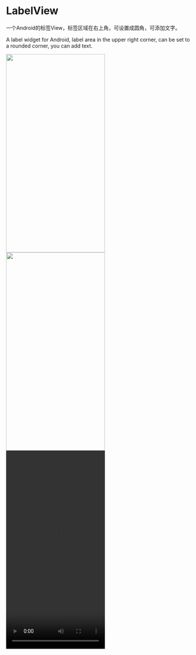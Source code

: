 # LabelView

一个Android的标签View，标签区域在右上角，可设置成圆角，可添加文字。

A label widget for Android, label area in the upper right corner, can be set to a rounded corner, you can add text.


<image src="./images/device-2018-04-10-204040.png" width="270" height="540" >
<image src="./images/ezgif-5-3da993fa95.gif" width="270" height="540" >


<video src="./images/Screenrecorder-2018-04-10-19-47-13-333.mp4" width="270" height="540"  controls="controls">
Your browser does not support the video tag.
</video>